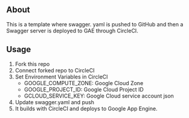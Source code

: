 ## About

This is a template where swagger. yaml is pushed to GitHub and then a Swagger server is deployed to GAE through CircleCI.

## Usage

1. Fork this repo
2. Connect forked repo to CircleCI
3. Set Environment Variables in CircleCI 
    * GOOGLE_COMPUTE_ZONE: Google Cloud Zone
    * GOOGLE_PROJECT_ID: Google Cloud Project ID
    * GCLOUD_SERVICE_KEY: Google Cloud service account json
4. Update swagger.yaml and push
5. It builds with CircleCI and deploys to Google App Engine.
